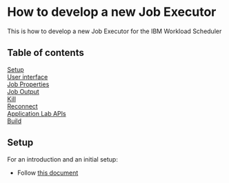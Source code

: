# How to develop a new Job Executor
This is how to develop a new Job Executor for the IBM Workload Scheduler

## Table of contents
[Setup](#setup)  
[User interface](#user%20setup)  
[Job Properties](#job%20properties)  
[Job Output](#job%20output)  
[Kill](#kill)  
[Reconnect](#reconnect)  
[Application Lab APIs](#application%20lab%20apis)  
[Build](#build)  

## Setup
For an introduction and an initial setup:
- Follow [this document](https://www.ibm.com/developerworks/community/blogs/e25892f0-20f7-46ff-bbe9-c7c03fb3036f/entry/tws_iw86_how_to_jobplugin?lang=en)